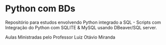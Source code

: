 # Python com BDs
 Repositório para estudos envolvendo Python integrado a SQL - Scripts com Integração do Python com SQLITE & MySQL usando DBeaver/SQL server.

 Aulas Ministradas pelo Professor Luiz Otávio Miranda
